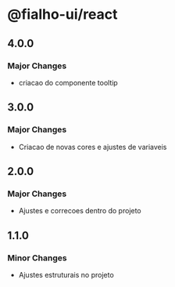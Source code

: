 # @fialho-ui/react

## 4.0.0

### Major Changes

- criacao do componente tooltip

## 3.0.0

### Major Changes

- Criacao de novas cores e ajustes de variaveis

## 2.0.0

### Major Changes

- Ajustes e correcoes dentro do projeto

## 1.1.0

### Minor Changes

- Ajustes estruturais no projeto
